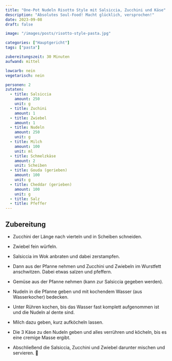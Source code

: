 ```yaml
---
title: "One-Pot Nudeln Risotto Style mit Salsiccia, Zucchini und Käse"
description: "Absolutes Soul-Food! Macht glücklich, versprochen!"
date: 2023-09-08
draft: false

image: "/images/posts/risotto-style-pasta.jpg"

categories: ["Hauptgericht"]
tags: ["pasta"]

zubereitungszeit: 30 Minuten
aufwand: mittel

lowcarb: nein
vegetarisch: nein

personen: 2
zutaten:
  - title: Salsiccia
    amount: 250
    unit: g
  - title: Zuchini
    amount: 1
  - title: Zwiebel
    amount: 1
  - title: Nudeln
    amount: 250
    unit: g
  - title: Milch
    amount: 100
    unit: ml
  - title: Schmelzkäse
    amount: 2
    unit: Scheiben
  - title: Gouda (gerieben)
    amount: 100
    unit: g
  - title: Cheddar (gerieben)
    amount: 100
    unit: g
  - title: Salz
  - title: Pfeffer
---
```


## Zubereitung

- Zucchini der Länge nach vierteln und in Scheiben schneiden.

- Zwiebel fein würfeln.

- Salsiccia im Wok anbraten und dabei zerstampfen.

- Dann aus der Pfanne nehmen und Zucchini und Zwiebeln im Wurstfett anschwitzen. Dabei etwas salzen und pfeffern.

- Gemüse aus der Pfanne nehmen (kann zur Salsiccia gegeben werden).

- Nudeln in die Pfanne geben und mit kochendem Wasser (aus Wasserkocher) bedecken.

- Unter Rühren kochen, bis das Wasser fast komplett aufgenommen ist und die Nudeln al dente sind.

- Milch dazu geben, kurz aufköcheln lassen.

- Die 3 Käse zu den Nudeln geben und alles verrühren und köcheln, bis es eine cremige Masse ergibt.

- Abschließend die Salsiccia, Zucchini und Zwiebel darunter mischen und servieren. 🙂
